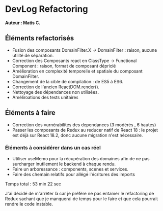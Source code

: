 # DevLog Refactoring

**Auteur  : Matis C.**

## Éléments refactorisés

- Fusion des composants DomainFilter.X -> DomainFilter : raison, aucune utilité de séparation.
- Correction des Composants react en ClassType -> Functional Component : raison, format de composant dépricié
- Amélioration en complexité temporelle et spatiale du composant DomainFilter.
- Changement de la cible de compilation : de ES5 à ES6.
- Correction de l'ancien ReactDOM.render().
- Nettoyage des dépendances non utilisées.
- Améliroations des tests unitaires

## Éléments à faire

- Correction des vurnérabilités des dependances (3 modérés , 6 hautes)
- Passer les composants de Redux au reducer natif de React 18 : le projet est déjà sur React 18.2, donc aucune migration n'est nécessaire.

### Éléments à considérer dans un cas réel

- Utiliser useMemo pour la récupération des domaines afin de ne pas surcharger inutilement le backend à chaque rendu.
- Faire un arboressance :  components, scenes et services.
- Faire des chemain relatifs pour allégé l'écritures des imports

Temps total : 53 min 22 sec

J'ai décidé de m'arrêter là car je préfère ne pas entamer le refactoring de Redux sachant que je manquerai de temps pour le faire et que cela pourrait rendre le code instable.
